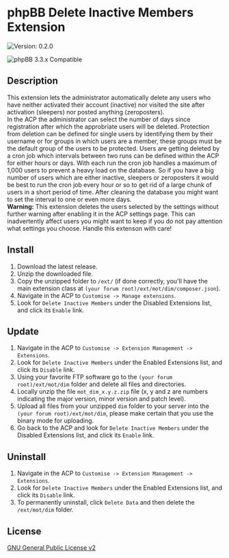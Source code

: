 # phpBB Delete Inactive Members Extension

![Version: 0.2.0](https://img.shields.io/badge/Version-0.2.0-green)  
  
![phpBB 3.3.x Compatible](https://img.shields.io/badge/phpBB-3.3.x%20Compatible-009BDF)  

## Description
This extension lets the administrator automatically delete any users who have neither activated their account (inactive) nor visited the site after activation (sleepers) nor
posted anything (zeroposters).  
In the ACP the administrator can select the number of days since registration after which the approbriate users will be deleted. Protection from deletion can be defined for single
users by identifying them by their username or for groups in which users are a member, these groups must be the default group of the users to be protected.
Users are getting deleted by a cron job which intervals between two runs can be defined within the ACP for either hours or days. With each run the cron job handles a maximum of 1,000
users to prevent a heavy load on the database. So if you have a big number of users which are either inactive, sleepers or zeroposters it would be best to run the cron job every
hour or so to get rid of a large chunk of users in a short period of time. After cleaning the database you might want to set the interval to one or even more days.  
**Warning:** This extension deletes the users selected by the settings without further warning after enabling it in the ACP settings page. This can inadvertently affect users
you might want to keep if you do not pay attention what settings you choose. Handle this extenson with care!
  
## Install

1. Download the latest release.
2. Unzip the downloaded file.
3. Copy the unzipped folder to `/ext/` (if done correctly, you'll have the main extension class at `(your forum root)/ext/mot/dim/composer.json`).
4. Navigate in the ACP to `Customise -> Manage extensions`.
5. Look for `Delete Inactive Members` under the Disabled Extensions list, and click its `Enable` link.

## Update

1. Navigate in the ACP to `Customise -> Extension Management -> Extensions`.
2. Look for `Delete Inactive Members` under the Enabled Extensions list, and click its `Disable` link.
3. Using your favorite FTP software go to the `(your forum root)/ext/mot/dim` folder and delete all files and directories.
4. Locally unzip the file `mot_dim_x.y.z.zip` file (x, y and z are numbers indicating the major version, minor version and patch level).
5. Upload all files from your unzipped `dim` folder to your server into the `(your forum root)/ext/mot/dim`, please make certain that you use the binary mode for uploading.
6. Go back to the ACP and look for `Delete Inactive Members` under the Disabled Extensions list, and click its `Enable` link.

## Uninstall

1. Navigate in the ACP to `Customise -> Extension Management -> Extensions`.
2. Look for `Delete Inactive Members` under the Enabled Extensions list, and click its `Disable` link.
3. To permanently uninstall, click `Delete Data` and then delete the `/ext/mot/dim` folder.

## License
[GNU General Public License v2](http://opensource.org/licenses/GPL-2.0)
